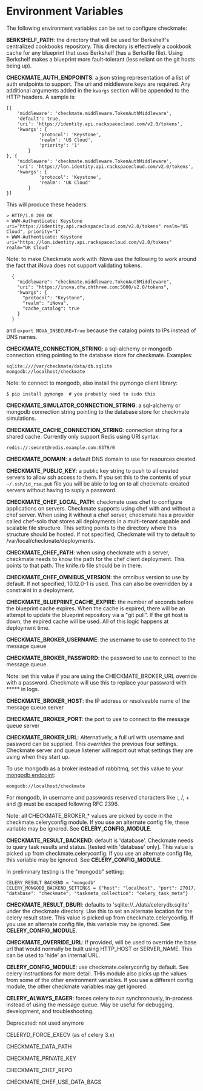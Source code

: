 # Environment Variables

The following environment variables can be set to configure checkmate:

**BERKSHELF_PATH**: the directory that will be used for Berkshelf's
centralized cookbooks repository.  This directory is effectively a cookbook
cache for any blueprint that uses Berkshelf (has a Berksfile file).  Using
Berkshelf makes a blueprint more fault-tolerant (less reliant on the git hosts
being up).

**CHECKMATE_AUTH_ENDPOINTS**: a json string representation of a list of auth
endpoints to support. The uri and middleware keys are required. Any additional
arguments added in the `kwargs` section will be appended to the HTTP headers.
A sample is:

```
[{
    'middleware': 'checkmate.middleware.TokenAuthMiddleware',
    'default': true,
    'uri': 'https://identity.api.rackspacecloud.com/v2.0/tokens',
    'kwargs': {
            'protocol': 'Keystone',
            'realm': 'US Cloud',
            'priority': '1'
        }
}, {
    'middleware': 'checkmate.middleware.TokenAuthMiddleware',
    'uri': 'https://lon.identity.api.rackspacecloud.com/v2.0/tokens',
    'kwargs': {
            'protocol': 'Keystone',
            'realm': 'UK Cloud'
        }
}]
```

This will produce these headers:

```
> HTTP/1.0 200 OK
> WWW-Authenticate: Keystone uri="https://identity.api.rackspacecloud.com/v2.0/tokens" realm="US Cloud", priority="1"
> WWW-Authenticate: Keystone uri="https://lon.identity.api.rackspacecloud.com/v2.0/tokens" realm="UK Cloud"
```

Note: to make Checkmate work with iNova use the following to work around the
fact that iNova does not support validating tokens.

```
  {
    "middleware": "checkmate.middleware.TokenAuthMiddleware",
    "uri": "https://inova.dfw.ohthree.com:5000/v2.0/tokens",
    "kwargs": {
      "protocol": "Keystone",
      "realm": "iNova",
      "cache_catalog": true
    }
  }
```
and `export NOVA_INSECURE=True` because the catalog points to IPs instead of DNS
names.


**CHECKMATE_CONNECTION_STRING**: a sql-alchemy or mongodb connection string
pointing to the database store for checkmate. Examples:

    sqlite:////var/checkmate/data/db.sqlite
    mongodb://localhost/checkmate

Note: to connect to mongodb, also install the pymongo client library:

    $ pip install pymongo  # you probably need to sudo this

**CHECKMATE_SIMULATOR_CONNECTION_STRING**: a sql-alchemy or mongodb
connection string pointing to the database store for checkmate simulations.

**CHECKMATE_CACHE_CONNECTION_STRING**: connection string for a shared
cache. Currently only support Redis using URI syntax:

    redis://:secret@redis.example.com:6379/0

**CHECKMATE_DOMAIN**: a default DNS domain to use for resources created.

**CHECKMATE_PUBLIC_KEY**: a public key string to push to all created servers
to allow ssh access to them. If you set this to the contents of your
`~/.ssh/id_rsa.pub` file you will be able to log on to all checkmate-created
servers without having to suply a password.

**CHECKMATE_CHEF_LOCAL_PATH**: checkmate uses chef to configure applications
on servers. Checkmate supports using chef with and without a chef server. When
using it without a chef server, checkmate has a provider called chef-solo
that stores all deployments in a multi-tenant capable and scalable file
structure. This setting points to the directory where this structure should
be hosted.  If not specified, Checkmate will try to default to
/var/local/checkmate/deployments.

**CHECKMATE_CHEF_PATH**: when using checkmate with a server, checkmate needs
to know the path for the chef client deployment. This points to that path. The
knife.rb file should be in there.

**CHECKMATE_CHEF_OMNIBUS_VERSION**: the omnibus version to use by default.
If not specified, 10.12.0-1 is used. This can also be overridden by a constraint
in a deployment.

**CHECKMATE_BLUEPRINT_CACHE_EXPIRE**: the number of seconds before the
blueprint cache expires.  When the cache is expired, there will be an attempt to
update the blueprint repository via a "git pull".  If the git host is down, the
expired cache will be used.  All of this logic happens at deployment time.

**CHECKMATE_BROKER_USERNAME**: the username to use to connect to the message
queue

**CHECKMATE_BROKER_PASSWORD**: the password to use to connect to the message
queue.

Note: set this value if you are using the CHECKMATE_BROKER_URL override with a
password. Checkmate will use this to replace your password with ***** in logs.

**CHECKMATE_BROKER_HOST**: the IP address or resolveable name of the message
queue server

**CHECKMATE_BROKER_PORT**: the port to use to connect to the message queue
server

**CHECKMATE_BROKER_URL**: Alternatively, a full url with username and
password can be supplied. This *overrides* the previous four settings.
Checkmate server and queue listener will report out what settings they are using
when they start up.

To use mongodb as a broker instead of rabbitmq, set this value to your
[mongodb endpoint](http://www.mongodb.org/display/DOCS/Connections):

    mongodb://localhost/checkmate

For mongodb, in username and passwords reserved characters like :, /, + and @
must be escaped following RFC 2396.

Note: all CHECKMATE_BROKER_* values are picked by code in the
checkmate.celeryconfig module. If you use an alternate config file, these
variable may be ignored. See **CELERY_CONFIG_MODULE**.

**CHECKMATE_RESULT_BACKEND**: default is 'database'. Checkmate needs to
query task results and status. [tested with 'database' only]. This value is
picked up from checkmate.celeryconfig. If you use an alternate config file,
this variable may be ignored. See **CELERY_CONFIG_MODULE**.

In preliminary testing is the "mongodb" setting:

    CELERY_RESULT_BACKEND = "mongodb"
    CELERY_MONGODB_BACKEND_SETTINGS = {"host": "localhost", "port": 27017, "database": "checkmate", "taskmeta_collection": "celery_task_meta"}

**CHECKMATE_RESULT_DBURI**: defaults to 'sqlite://../data/celerydb.sqlite'
under the checkmate directory. Use this to set an alternate location for the
celery result store. This value is picked up from checkmate.celeryconfig. If you
use an alternate config file, this variable may be ignored. See
**CELERY_CONFIG_MODULE**.

**CHECKMATE_OVERRIDE_URL**: If provided, will be used to override the base
url that would normally be built using HTTP_HOST or SERVER_NAME. This can be
used to 'hide' an internal URL.

**CELERY_CONFIG_MODULE**: use checkmate.celeryconfig by default. See celery
instructions for more detail. THis module also picks up the values from some of
the other environment variables. If you use a different config module, the other
checkmate variables may get ignored.

**CELERY_ALWAYS_EAGER**: forces celery to run synchronously, in-process
instead of using the message queue. May be useful for debugging, development,
and troubleshooting.

Deprecated: not used anymore

CELERYD_FORCE_EXECV (as of celery 3.x)

CHECKMATE_DATA_PATH

CHECKMATE_PRIVATE_KEY

CHECKMATE_CHEF_REPO

CHECKMATE_CHEF_USE_DATA_BAGS
